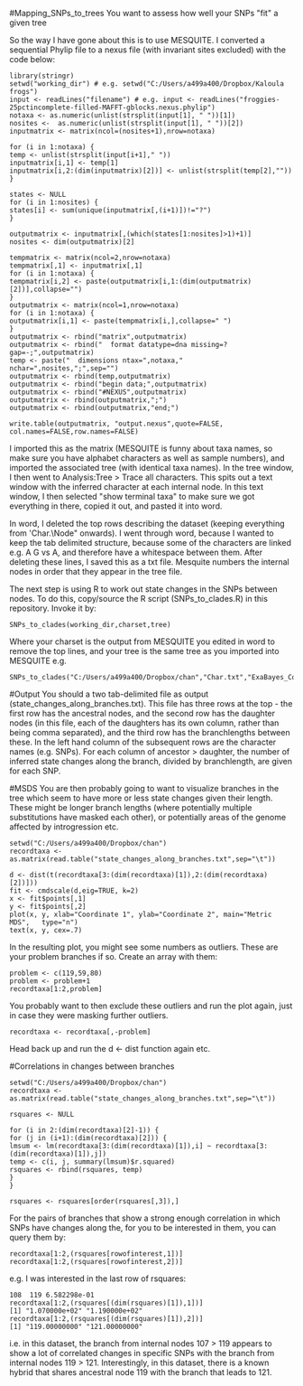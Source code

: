#Mapping_SNPs_to_trees
You want to assess how well your SNPs "fit" a given tree

So the way I have gone about this is to use MESQUITE. I converted a sequential Phylip file to a nexus file (with invariant sites excluded) with the code below:
```
library(stringr)
setwd("working_dir") # e.g. setwd("C:/Users/a499a400/Dropbox/Kaloula frogs")
input <- readLines("filename") # e.g. input <- readLines("froggies-25pctincomplete-filled-MAFFT-gblocks.nexus.phylip")
notaxa <- as.numeric(unlist(strsplit(input[1], " "))[1])
nosites <-  as.numeric(unlist(strsplit(input[1], " "))[2])
inputmatrix <- matrix(ncol=(nosites+1),nrow=notaxa)

for (i in 1:notaxa) {
temp <- unlist(strsplit(input[i+1]," "))
inputmatrix[i,1] <- temp[1]
inputmatrix[i,2:(dim(inputmatrix)[2])] <- unlist(strsplit(temp[2],""))
}

states <- NULL
for (i in 1:nosites) {
states[i] <- sum(unique(inputmatrix[,(i+1)])!="?")
}

outputmatrix <- inputmatrix[,(which(states[1:nosites]>1)+1)]
nosites <- dim(outputmatrix)[2]

tempmatrix <- matrix(ncol=2,nrow=notaxa)
tempmatrix[,1] <- inputmatrix[,1]
for (i in 1:notaxa) {
tempmatrix[i,2] <- paste(outputmatrix[i,1:(dim(outputmatrix)[2])],collapse="")
}
outputmatrix <- matrix(ncol=1,nrow=notaxa)
for (i in 1:notaxa) {
outputmatrix[i,1] <- paste(tempmatrix[i,],collapse=" ")
}
outputmatrix <- rbind("matrix",outputmatrix)
outputmatrix <- rbind("  format datatype=dna missing=? gap=-;",outputmatrix)
temp <- paste("  dimensions ntax=",notaxa," nchar=",nosites,";",sep="")
outputmatrix <- rbind(temp,outputmatrix)
outputmatrix <- rbind("begin data;",outputmatrix)
outputmatrix <- rbind("#NEXUS",outputmatrix)
outputmatrix <- rbind(outputmatrix,";")
outputmatrix <- rbind(outputmatrix,"end;")

write.table(outputmatrix, "output.nexus",quote=FALSE, col.names=FALSE,row.names=FALSE)
```

I imported this as the matrix (MESQUITE is funny about taxa names, so make sure you have alphabet characters as well as sample numbers), and imported the associated tree (with identical taxa names). In the tree window, I then went to Analysis:Tree > Trace all characters. This spits out a text window with the inferred character at each internal node. In this text window, I then selected "show terminal taxa" to make sure we got everything in there, copied it out, and pasted it into word.

In word, I deleted the top rows describing the dataset (keeping everything from 'Char.\Node" onwards). I went through word, because I wanted to keep the tab delimited structure, because some of the characters are linked e.g. A G vs A, and therefore have a whitespace between them. After deleting these lines, I saved this as a txt file. Mesquite numbers the internal nodes in order that they appear in the tree file.

The next step is using R to work out state changes in the SNPs between nodes. To do this, copy/source the R script (SNPs_to_clades.R) in this repository. Invoke it by: 
```
SNPs_to_clades(working_dir,charset,tree) 
```
Where your charset is the output from MESQUITE you edited in word to remove the top lines, and your tree is the same tree as you imported into MESQUITE e.g. 
```
SNPs_to_clades("C:/Users/a499a400/Dropbox/chan","Char.txt","ExaBayes_ConsensusExtendedMajorityRuleNexus.contree.tre")
```
#Output
You should a two tab-delimited file as output (state_changes_along_branches.txt). This file has three rows at the top - the first row has the ancestral nodes, and the second row has the daughter nodes (in this file, each of the daughters has its own column, rather than being comma separated), and the third row has the branchlengths between these. In the left hand column of the subsequent rows are the character names (e.g. SNPs). For each column of ancestor > daughter, the number of inferred state changes along the branch, divided by branchlength, are given for each SNP.

#MSDS
You are then probably going to want to visualize branches in the tree which seem to have more or less state changes given their length. These might be longer branch lengths (where potentially multiple substitutions have masked each other), or potentially areas of the genome affected by introgression etc.
```
setwd("C:/Users/a499a400/Dropbox/chan")
recordtaxa <- as.matrix(read.table("state_changes_along_branches.txt",sep="\t"))

d <- dist(t(recordtaxa[3:(dim(recordtaxa)[1]),2:(dim(recordtaxa)[2])]))
fit <- cmdscale(d,eig=TRUE, k=2)
x <- fit$points[,1]
y <- fit$points[,2]
plot(x, y, xlab="Coordinate 1", ylab="Coordinate 2", main="Metric	MDS",	type="n")
text(x, y, cex=.7)
```
In the resulting plot, you might see some numbers as outliers. These are your problem branches if so. Create an array with them:
```
problem <- c(119,59,80)
problem <- problem+1
recordtaxa[1:2,problem]
```
You probably want to then exclude these outliers and run the plot again, just in case they were masking further outliers.
```
recordtaxa <- recordtaxa[,-problem]
```
Head back up and run the d <- dist function again etc.

#Correlations in changes between branches

```
setwd("C:/Users/a499a400/Dropbox/chan")
recordtaxa <- as.matrix(read.table("state_changes_along_branches.txt",sep="\t"))

rsquares <- NULL

for (i in 2:(dim(recordtaxa)[2]-1)) {
for (j in (i+1):(dim(recordtaxa)[2])) {
lmsum <- lm(recordtaxa[3:(dim(recordtaxa)[1]),i] ~ recordtaxa[3:(dim(recordtaxa)[1]),j])
temp <- c(i, j, summary(lmsum)$r.squared)
rsquares <- rbind(rsquares, temp)
}
}

rsquares <- rsquares[order(rsquares[,3]),]
```
For the pairs of branches that show a strong enough correlation in which SNPs have changes along the, for you to be interested in them, you can query them by:
```
recordtaxa[1:2,(rsquares[rowofinterest,1])]
recordtaxa[1:2,(rsquares[rowofinterest,2])]
```
e.g. I was interested in the last row of rsquares:
```
108  119 6.582298e-01
recordtaxa[1:2,(rsquares[(dim(rsquares)[1]),1])]
[1] "1.070000e+02" "1.190000e+02"
recordtaxa[1:2,(rsquares[(dim(rsquares)[1]),2])]
[1] "119.00000000" "121.00000000"
```
i.e. in this dataset, the branch from internal nodes 107 > 119 appears to show a lot of correlated changes in specific SNPs with the branch from internal nodes 119 > 121. Interestingly, in this dataset, there is a known hybrid that shares ancestral node 119 with the branch that leads to 121.



